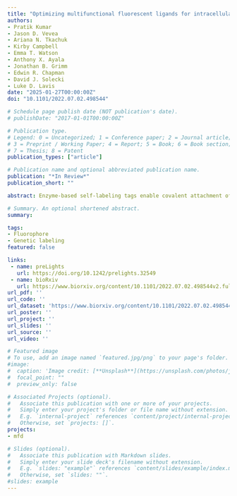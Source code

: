 ```yaml
---
title: "Optimizing multifunctional fluorescent ligands for intracellular labeling"
authors:
- Pratik Kumar
- Jason D. Vevea
- Ariana N. Tkachuk
- Kirby Campbell
- Emma T. Watson
- Anthony X. Ayala
- Jonathan B. Grimm
- Edwin R. Chapman
- David J. Solecki
- Luke D. Lavis
date: "2025-01-27T00:00:00Z"
doi: "10.1101/2022.07.02.498544"

# Schedule page publish date (NOT publication's date).
# publishDate: "2017-01-01T00:00:00Z"

# Publication type.
# Legend: 0 = Uncategorized; 1 = Conference paper; 2 = Journal article;
# 3 = Preprint / Working Paper; 4 = Report; 5 = Book; 6 = Book section;
# 7 = Thesis; 8 = Patent
publication_types: ["article"]

# Publication name and optional abbreviated publication name.
publication: "*In Review*"
publication_short: ""

abstract: Enzyme-based self-labeling tags enable covalent attachment of synthetic molecules to proteins inside living cells. A frontier of this field is designing multifunctional ligands that contain both fluorophores and affinity tags or pharmacological agents and can still efficiently enter cells. Self-labeling tag ligands with short linkers can enter cells readily but often show less activity due to steric issues; ligands with long linkers can be more potent but show lower cell permeability. Here, we overcome this tug-of-war between efficacy and cell-permeability by devising a rational strategy for making cell permeable multifunctional ligands for labeling HaloTag fusions. We found that the lactone–zwitterion equilibrium constant (KL–Z) of rhodamines inversely correlates with their distribution coefficients (logD7.4), suggesting that ligands based on dyes exhibiting low KL–Z and high logD7.4 values, such as Si-rhodamines, would efficiently enter cells. We designed cell-permeable multifunctional HaloTag ligands with a biotin moiety to purify mitochondria or a JQ1 appendage to translocate BRD4 from euchromatin to the nucleolus or heterochromatin. We discovered that translocation of BRD4 to constitutive heterochromatin in cells expressing HaloTag–HP1a fusion proteins can lead to apparent increases in transcriptional activity. These new reagents enable affinity capture and translocation of intracellular proteins in living cells and the use of Si-rhodamines and other low KL–Z/high logD7.4 dye scaffolds will facilitate the design of new multifunctional chemical tools for biology.

# Summary. An optional shortened abstract.
summary:

tags:
- Fluorophore
- Genetic labeling
featured: false

links:
 - name: preLights
   url: https://doi.org/10.1242/prelights.32549
 - name: bioRxiv
   url: https://www.biorxiv.org/content/10.1101/2022.07.02.498544v2.full
url_pdf: ''
url_code: ''
url_dataset: 'https://www.biorxiv.org/content/10.1101/2022.07.02.498544v2.supplementary-material'
url_poster: ''
url_project: ''
url_slides: ''
url_source: ''
url_video: ''

# Featured image
# To use, add an image named `featured.jpg/png` to your page's folder.
#image:
#  caption: 'Image credit: [**Unsplash**](https://unsplash.com/photos/jdD8gXaTZsc)'
#  focal_point: ""
#  preview_only: false

# Associated Projects (optional).
#   Associate this publication with one or more of your projects.
#   Simply enter your project's folder or file name without extension.
#   E.g. `internal-project` references `content/project/internal-project/index.md`.
#   Otherwise, set `projects: []`.
projects:
- mfd

# Slides (optional).
#   Associate this publication with Markdown slides.
#   Simply enter your slide deck's filename without extension.
#   E.g. `slides: "example"` references `content/slides/example/index.md`.
#   Otherwise, set `slides: ""`.
#slides: example
---
```

